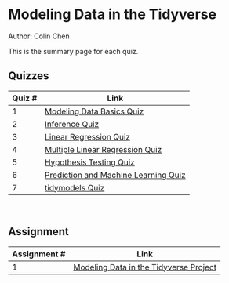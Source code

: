 # Modeling Data in the Tidyverse

Author: Colin Chen </br>

This is the summary page for each quiz.</br>

## Quizzes
Quiz # | Link 
--- | --- 
1 | [Modeling Data Basics Quiz](https://github.com/hsc251/R-Learn/blob/master/JHU_Tidyverse/05_Modeling_Data_in_Tidyverse/quiz/JHU_tidy05_quiz1.md)
2 | [Inference Quiz](https://github.com/hsc251/R-Learn/blob/master/JHU_Tidyverse/05_Modeling_Data_in_Tidyverse/quiz/JHU_tidy05_quiz2.md)
3 | [Linear Regression Quiz](https://github.com/hsc251/R-Learn/blob/master/JHU_Tidyverse/05_Modeling_Data_in_Tidyverse/quiz/JHU_tidy05_quiz3.md)
4 | [Multiple Linear Regression Quiz](https://github.com/hsc251/R-Learn/blob/master/JHU_Tidyverse/05_Modeling_Data_in_Tidyverse/quiz/JHU_tidy05_quiz4.md)
5 | [Hypothesis Testing Quiz](https://github.com/hsc251/R-Learn/blob/master/JHU_Tidyverse/05_Modeling_Data_in_Tidyverse/quiz/JHU_tidy05_quiz5.md)
6 | [Prediction and Machine Learning Quiz](https://github.com/hsc251/R-Learn/blob/master/JHU_Tidyverse/05_Modeling_Data_in_Tidyverse/quiz/JHU_tidy05_quiz6.md)
7 | [tidymodels Quiz](https://github.com/hsc251/R-Learn/blob/master/JHU_Tidyverse/05_Modeling_Data_in_Tidyverse/quiz/JHU_tidy05_quiz7.md)
</br>

## Assignment
Assignment # | Link 
--- | --- 
1 | [Modeling Data in the Tidyverse Project](https://github.com/hsc251/R-Learn/blob/master/JHU_Tidyverse/05_Modeling_Data_in_Tidyverse/project/tidyverse_model.md)
</br>
